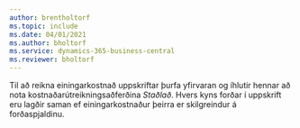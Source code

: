 ```yaml
---
author: brentholtorf
ms.topic: include
ms.date: 04/01/2021
ms.author: bholtorf
ms.service: dynamics-365-business-central
ms.reviewer: bholtorf
---
```

Til að reikna einingarkostnað uppskriftar þurfa yfirvaran og íhlutir hennar að nota kostnaðarútreikningsaðferðina *Staðlað*. Hvers kyns forðar í uppskrift eru lagðir saman ef einingarkostnaður þeirra er skilgreindur á forðaspjaldinu.
